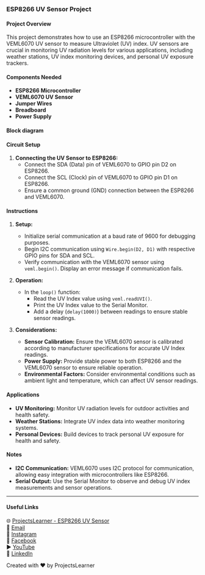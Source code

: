 ### ESP8266 UV Sensor Project

#### Project Overview
This project demonstrates how to use an ESP8266 microcontroller with the VEML6070 UV sensor to measure Ultraviolet (UV) index. UV sensors are crucial in monitoring UV radiation levels for various applications, including weather stations, UV index monitoring devices, and personal UV exposure trackers.

#### Components Needed
- **ESP8266 Microcontroller**
- **VEML6070 UV Sensor**
- **Jumper Wires**
- **Breadboard**
- **Power Supply**

#### Block diagram


#### Circuit Setup
1. **Connecting the UV Sensor to ESP8266:**
   - Connect the SDA (Data) pin of VEML6070 to GPIO pin D2 on ESP8266.
   - Connect the SCL (Clock) pin of VEML6070 to GPIO pin D1 on ESP8266.
   - Ensure a common ground (GND) connection between the ESP8266 and VEML6070.

#### Instructions
1. **Setup:**
   - Initialize serial communication at a baud rate of 9600 for debugging purposes.
   - Begin I2C communication using `Wire.begin(D2, D1)` with respective GPIO pins for SDA and SCL.
   - Verify communication with the VEML6070 sensor using `veml.begin()`. Display an error message if communication fails.

2. **Operation:**
   - In the `loop()` function:
     - Read the UV Index value using `veml.readUVI()`.
     - Print the UV Index value to the Serial Monitor.
     - Add a delay (`delay(1000)`) between readings to ensure stable sensor readings.

3. **Considerations:**
   - **Sensor Calibration:** Ensure the VEML6070 sensor is calibrated according to manufacturer specifications for accurate UV Index readings.
   - **Power Supply:** Provide stable power to both ESP8266 and the VEML6070 sensor to ensure reliable operation.
   - **Environmental Factors:** Consider environmental conditions such as ambient light and temperature, which can affect UV sensor readings.

#### Applications
- **UV Monitoring:** Monitor UV radiation levels for outdoor activities and health safety.
- **Weather Stations:** Integrate UV index data into weather monitoring systems.
- **Personal Devices:** Build devices to track personal UV exposure for health and safety.

#### Notes
- **I2C Communication:** VEML6070 uses I2C protocol for communication, allowing easy integration with microcontrollers like ESP8266.
- **Serial Output:** Use the Serial Monitor to observe and debug UV index measurements and sensor operations.

---

#### Useful Links
🌐 [ProjectsLearner - ESP8266 UV Sensor](https://projectslearner.com/learn/esp8266-uv-sensor)  
📧 [Email](mailto:projectslearner@gmail.com)  
📸 [Instagram](https://www.instagram.com/projectslearner/)  
📘 [Facebook](https://www.facebook.com/projectslearner)  
▶️ [YouTube](https://www.youtube.com/@ProjectsLearner)  
📘 [LinkedIn](https://www.linkedin.com/in/projectslearner)

Created with ❤️ by ProjectsLearner